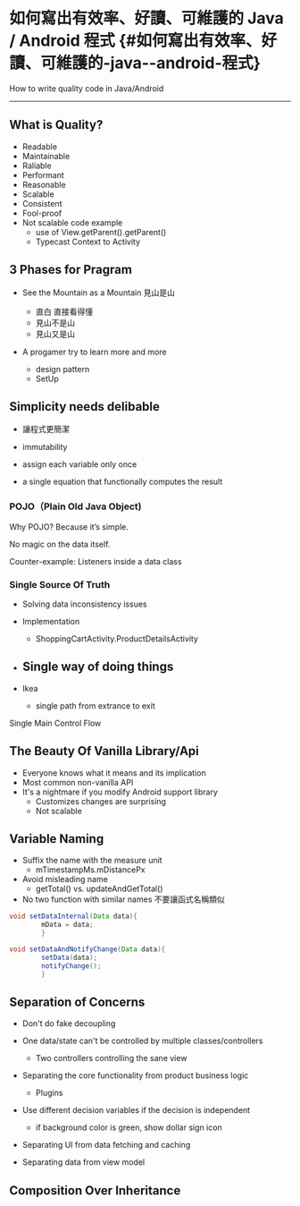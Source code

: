 # 如何寫出有效率、好讀、可維護的 Java / Android 程式 {#如何寫出有效率、好讀、可維護的-java--android-程式}

How to write quality code in Java/Android

---

## What is Quality?

* Readable
* Maintainable
* Raliable
* Performant
* Reasonable
* Scalable
* Consistent
* Fool-proof
* Not scalable code example 
  * use of View.getParent\(\).getParent\(\)
  * Typecast Context to Activity

## 3 Phases  for Pragram

* See the Mountain as a Mountain 見山是山
  * 直白 直接看得懂
  * 見山不是山
  * 見山又是山
* A progamer try to learn more and more

  * design pattern
  * SetUp

## Simplicity needs delibable

* 讓程式更簡潔
* immutability

* assign each variable only once

* a single equation that functionally computes the result

### POJO（Plain Old Java Object\)

Why POJO? Because it’s simple.

No magic on the data itself.

Counter-example: Listeners inside a data class

### Single Source Of Truth

* Solving data inconsistency issues
* Implementation
  * ShoppingCartActivity.ProductDetailsActivity
* ## Single way of doing things
* Ikea

  * single path from extrance to exit

Single Main Control Flow

## The Beauty Of Vanilla Library/Api

* Everyone knows what it means and its implication
* Most common non-vanilla API
* It's a nightmare if you modify Android support library
  * Customizes changes are surprising
  * Not scalable

## Variable Naming

* Suffix the name with the measure unit
  * mTimestampMs.mDistancePx
* Avoid misleading name
  * getTotal\(\) vs. updateAndGetTotal\(\)
* No two function with similar names 不要讓函式名稱類似

```java
void setDataInternal(Data data){
        mData = data;
        }

void setDataAndNotifyChange(Data data){
        setData(data);
        notifyChange();
        }
```

## Separation of Concerns

* Don't do fake decoupling
* One data/state can't be controlled by multiple classes/controllers
  * Two controllers controlling the sane view
* Separating the core functionality from product business logic
  * Plugins
* Use different decision variables if the decision is independent

  * if background color is green, show dollar sign icon

* Separating UI from data fetching and caching

* Separating data from view model

## Composition Over Inheritance





